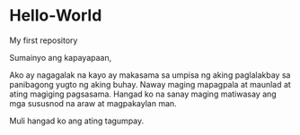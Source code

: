 # Hello-World
My first repository

Sumainyo ang kapayapaan,

Ako ay nagagalak na kayo ay makasama sa umpisa ng aking paglalakbay sa panibagong yugto ng
aking buhay. Naway maging mapagpala at maunlad at ating magiging pagsasama. Hangad ko na 
sanay maging matiwasay ang mga sususnod na araw at magpakaylan man.

Muli hangad ko ang ating tagumpay.
